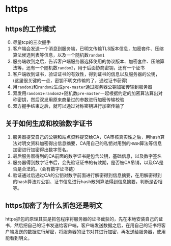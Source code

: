 # https
## https的工作模式
0. 尽量tcp的三次握手
1. 客户端会发送一个消息到服务端，已明文传输TLS版本信息，加密套件、压缩算法候选列表等信息，以及一个随机数`random1`
2. 服务端收到之后，告诉客户端服务器选择使用的协议版本、加密套件、压缩算法等，还有一个随机数`random2`，用于后面协商密钥，还有一个证书
3. 客户端收到证书，验证证书的有效性，得到证书的信息以及服务器的公钥，(这里很关键的一点，密钥不明文传输的了，通过证书获得)
4. 用`random1`和`random2`生成`pre-master`通过服务器公钥加密传输到服务器
5. 双发用`random1`+`random2`+随机数`pre-master`一起根据约定的加密算法算出对称密钥，然后双发用原来商量过的参数进行加密传输校验
6. 双方握手结束之后，就可以通过对称密钥进行加密传输了

## 关于如何生成和校验数字证书
1. 服务器提交自己的公钥和站点资料提交给CA，CA审核真实性之后，用hash算法对明文资料加密得出信息摘要，CA用自己的私钥对用到的`HASH`算法等信息加密进行加密得出数字签名。
2. 最后服务器得到的CA前面的数字证书是包含公钥，基础信息，以及数字签名
3. 服务器得到数字证书后，会先验证证书的有效期，是否被CA吊销，以及CA是否是合法的。（会有数字证书链）
4. 验证通过后通过CA的公钥对数字前面进行解密得到信息摘要，在用解密得到的hash算法对公钥、证书信息进行hash散列算法得到信息摘要，判断是否相等。

## https加密了为什么抓包还是明文
https抓包的原理其实是抓包程序将服务器的证书截获的，先在本地安装自己的证书，然后把自己的证书发送给客户端，客户端发送数据之后，在用自己的证书将客户端发送的数据进行解密，将服务器的证书对其进行加密，再发送给服务器，使用能看到明文。